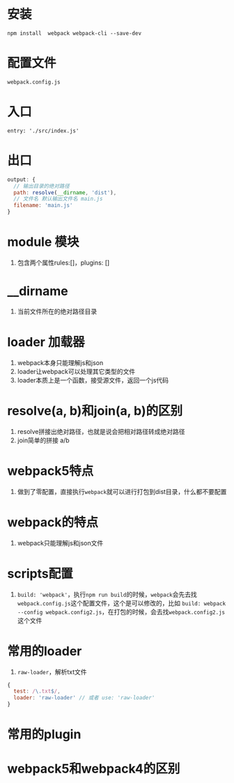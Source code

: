 # 安装
`npm install  webpack webpack-cli --save-dev`

# 配置文件
`webpack.config.js`

# 入口
`entry: './src/index.js'`

# 出口
```js
output: {
  // 输出目录的绝对路径
  path: resolve(__dirname, 'dist'),
  // 文件名 默认输出文件名 main.js
  filename: 'main.js'
}
```

# module 模块
1. 包含两个属性rules:[]，plugins: []

# __dirname
1. 当前文件所在的绝对路径目录

# loader 加载器
1. webpack本身只能理解js和json
2. loader让webpack可以处理其它类型的文件
3. loader本质上是一个函数，接受源文件，返回一个js代码

# resolve(a, b)和join(a, b)的区别
1. resolve拼接出绝对路径，也就是说会把相对路径转成绝对路径
2. join简单的拼接 a/b

# webpack5特点
1. 做到了零配置，直接执行`webpack`就可以进行打包到dist目录，什么都不要配置

# webpack的特点
1. webpack只能理解js和json文件

# scripts配置
1. `build: 'webpack'`，执行`npm run build`的时候，`webpack`会先去找`webpack.config.js`这个配置文件，这个是可以修改的，比如 `build: webpack --config webpack.config2.js`，在打包的时候，会去找`webpack.config2.js`这个文件

# 常用的loader
1. `raw-loader`，解析txt文件
```js
{
  test: /\.txt$/,
  loader: 'raw-loader' // 或者 use: 'raw-loader'
}
```

# 常用的plugin

# webpack5和webpack4的区别
